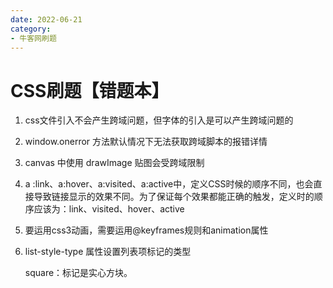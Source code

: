 ```yaml
---
date: 2022-06-21
category:
- 牛客网刷题
---
```


# CSS刷题【错题本】

1. css文件引入不会产生跨域问题，但字体的引入是可以产生跨域问题的

2. window.onerror 方法默认情况下无法获取跨域脚本的报错详情

3. canvas 中使用 drawImage 贴图会受跨域限制

4. a :link、a:hover、a:visited、a:active中，定义CSS时候的顺序不同，也会直接导致链接显示的效果不同。为了保证每个效果都能正确的触发，定义时的顺序应该为：link、visited、hover、active

5. 要运用css3动画，需要运用@keyframes规则和animation属性

6. list-style-type 属性设置列表项标记的类型

   square：标记是实心方块。
